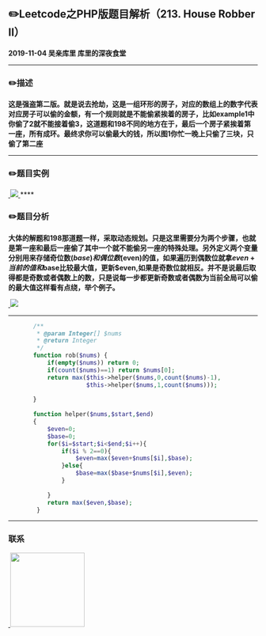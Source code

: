 ## :pencil2:Leetcode之PHP版题目解析（213. House Robber II）
**2019-11-04 吴亲库里 库里的深夜食堂**
****
### :pencil2:描述
**这是强盗第二版。就是说去抢劫，这是一组环形的房子，对应的数组上的数字代表对应房子可以偷的金额，有一个规则就是不能偷紧挨着的房子，比如example1中 你偷了2就不能接着偷3，这道题和198不同的地方在于，最后一个房子紧挨着第一座，所有成环。最终求你可以偷最大的钱，所以图1你忙一晚上只偷了三块，只偷了第二座**
****
### :pencil2:题目实例
<a href="https://github.com/wuqinqiang/">
​    <img src="https://github.com/wuqinqiang/Lettcode-php/blob/master/images/213.png">
</a> 
****

### :pencil2:题目分析
**大体的解题和198那道题一样，采取动态规划。只是这里需要分为两个步骤，也就是第一座和最后一座偷了其中一个就不能偷另一座的特殊处理。另外定义两个变量分别用来存储奇位数($base)和偶位数($even)的值，如果遍历到偶数位就拿$even+当前的值和$base比较最大值，更新$even,如果是奇数位就相反。并不是说最后取得都是奇数或者偶数上的数，只是说每一步都更新奇数或者偶数为当前全局可以偷的最大值这样看有点绕，举个例子。**

<a href="https://github.com/wuqinqiang/">
​    <img src="https://github.com/wuqinqiang/Lettcode-php/blob/master/images/213-1.png">
</a>

****

```php
       /**
        * @param Integer[] $nums
        * @return Integer
        */
       function rob($nums) {
           if(empty($nums)) return 0;
           if(count($nums)==1) return $nums[0];
           return max($this->helper($nums,0,count($nums)-1),
                      $this->helper($nums,1,count($nums)));
           
       }
       
       function helper($nums,$start,$end)
       {
           $even=0;
           $base=0;
           for($i=$start;$i<$end;$i++){
               if($i % 2==0){
                   $even=max($even+$nums[$i],$base);
               }else{
                   $base=max($base+$nums[$i],$even);
               }
               
           }
           return max($even,$base);
        }

```
****

### 联系

<a href="https://github.com/wuqinqiang/">
​    <img src="https://github.com/wuqinqiang/Lettcode-php/blob/master/qrcode_for_gh_c194f9d4cdb1_430.jpg" width="150px" height="150px">
</a> 
   
    
    
    


